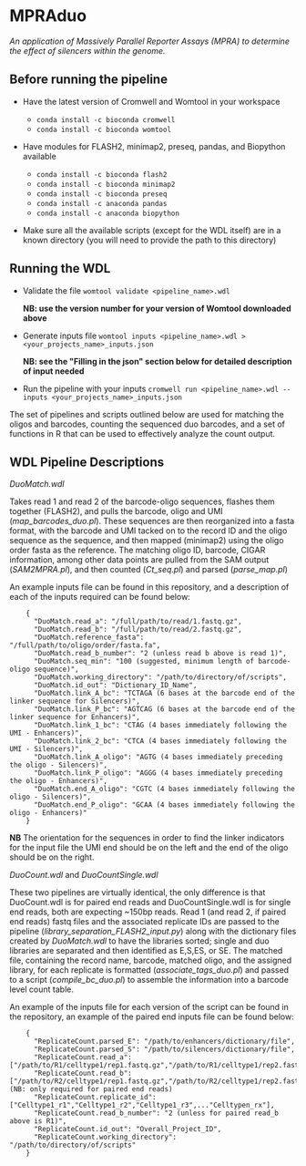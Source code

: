 # MPRAduo

*An application of Massively Parallel Reporter Assays (MPRA) to determine the effect of silencers within the genome.*

## Before running the pipeline
* Have the latest version of Cromwell and Womtool in your workspace
  * `conda install -c bioconda cromwell`
  * `conda install -c bioconda womtool`

* Have modules for FLASH2, minimap2, preseq, pandas, and Biopython available
  * `conda install -c bioconda flash2 `
  * `conda install -c bioconda minimap2`
  * `conda install -c bioconda preseq`
  * `conda install -c anaconda pandas`
  * `conda install -c anaconda biopython`

* Make sure all the available scripts (except for the WDL itself) are in a known directory (you will need to provide the path to this directory)

## Running the WDL
* Validate the file
  `womtool validate <pipeline_name>.wdl`

  **NB: use the version number for your version of Womtool downloaded above**

* Generate inputs file
  `womtool inputs <pipeline_name>.wdl > <your_projects_name>_inputs.json`

  **NB: see the "Filling in the json" section below for detailed description of input needed**

* Run the pipeline with your inputs
  `cromwell run <pipeline_name>.wdl --inputs <your_projects_name>_inputs.json`

The set of pipelines and scripts outlined below are used for matching the oligos and barcodes, counting the sequenced duo barcodes, and a set of functions in R that can be used to effectively analyze the count output.

## WDL Pipeline Descriptions

_DuoMatch.wdl_

Takes read 1 and read 2 of the barcode-oligo sequences, flashes them together (FLASH2), and pulls the barcode, oligo and UMI (*map_barcodes_duo.pl*). These sequences are then reorganized into a fasta format, with the barcode and UMI tacked on to the record ID and the oligo sequence as the sequence, and then mapped (minimap2) using the oligo order fasta as the reference. The matching oligo ID, barcode, CIGAR information, among other data points are pulled from the SAM output (*SAM2MPRA.pl*), and then counted (*Ct_seq.pl*) and parsed (*parse_map.pl*)

An example inputs file can be found in this repository, and a description of each of the inputs required can be found below:

```
    {
      "DuoMatch.read_a": "/full/path/to/read/1.fastq.gz",
      "DuoMatch.read_b": "/full/path/to/read/2.fastq.gz",
      "DuoMatch.reference_fasta": "/full/path/to/oligo/order/fasta.fa",
      "DuoMatch.read_b_number": "2 (unless read b above is read 1)",
      "DuoMatch.seq_min": "100 (suggested, minimum length of barcode-oligo sequence)",
      "DuoMatch.working_directory": "/path/to/directory/of/scripts",
      "DuoMatch.id_out": "Dictionary_ID_Name",
      "DuoMatch.link_A_bc": "TCTAGA (6 bases at the barcode end of the linker sequence for Silencers)",
      "DuoMatch.link_P_bc": "AGTCAG (6 bases at the barcode end of the linker sequence for Enhancers)",
      "DuoMatch.link_1_bc": "CTAG (4 bases immediately following the UMI - Enhancers)",
      "DuoMatch.link_2_bc": "CTCA (4 bases immediately following the UMI - Silencers)",
      "DuoMatch.link_A_oligo": "AGTG (4 bases immediately preceding the oligo - Silencers)",
      "DuoMatch.link_P_oligo": "AGGG (4 bases immediately preceding the oligo - Enhancers)",
      "DuoMatch.end_A_oligo": "CGTC (4 bases immediately following the oligo - Silencers)",
      "DuoMatch.end_P_oligo": "GCAA (4 bases immediately following the oligo - Enhancers)"
    }
```

**NB** The orientation for the sequences in order to find the linker indicators for the input file the UMI end should be on the left and the end of the oligo should be on the right.

_DuoCount.wdl_ and _DuoCountSingle.wdl_

These two pipelines are virtually identical, the only difference is that DuoCount.wdl is for paired end reads and DuoCountSingle.wdl is for single end reads, both are expecting ~150bp reads. Read 1 (and read 2, if paired end reads) fastq files and the associated replicate IDs are passed to the pipeline (*library_separation_FLASH2_input.py*) along with the dictionary files created by _DuoMatch.wdl_ to have the libraries sorted; single and duo libraries are separated and then identified as E,S,ES, or SE. The matched file, containing the record name, barcode, matched oligo, and the assigned library, for each replicate is formatted (*associate_tags_duo.pl*) and passed to a script (*compile_bc_duo.pl*) to assemble the information into a barcode level count table.

An example of the inputs file for each version of the script can be found in the repository, an example of the paired end inputs file can be found below:

```
    {
      "ReplicateCount.parsed_E": "/path/to/enhancers/dictionary/file",
      "ReplicateCount.parsed_S": "/path/to/silencers/dictionary/file",
      "ReplicateCount.read_a": ["/path/to/R1/celltype1/rep1.fastq.gz","/path/to/R1/celltype1/rep2.fastq.gz","/path/to/R1/celltype1/rep3.fastq.gz",...,"/path/to/R1/celltypen/repx.fastq.gz"],
      "ReplicateCount.read_b": ["/path/to/R2/celltype1/rep1.fastq.gz","/path/to/R2/celltype1/rep2.fastq.gz","/path/to/R2/celltype1/rep3.fastq.gz",...,"/path/to/R2/celltypen/repx.fastq.gz"], (NB: only required for paired end reads)
      "ReplicateCount.replicate_id": ["Celltype1_r1","Celltype1_r2","Celltype1_r3",..."Celltypen_rx"],
      "ReplicateCount.read_b_number": "2 (unless for paired read_b above is R1)",
      "ReplicateCount.id_out": "Overall_Project_ID",
      "ReplicateCount.working_directory": "/path/to/directory/of/scripts"
    }
```
